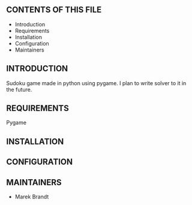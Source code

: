 CONTENTS OF THIS FILE
---------------------

 * Introduction
 * Requirements
 * Installation
 * Configuration
 * Maintainers


INTRODUCTION
------------

Sudoku game made in python using pygame. 
I plan to write solver to it in the future.

REQUIREMENTS
------------

Pygame


INSTALLATION
------------


CONFIGURATION
-------------


MAINTAINERS
-----------

 * Marek Brandt
